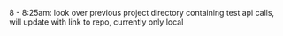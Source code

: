 8 - 8:25am: look over previous project directory containing test api calls, will update with link to repo, currently only local